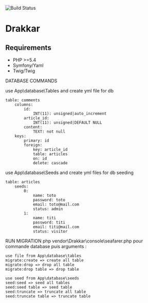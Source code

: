 ![Build Status](https://travis-ci.org/Uthmordar/Drakkar.svg?branch=dev)
# Drakkar
## Requirements
* PHP >=5.4
* Symfony/Yaml
* Twig/Twig

DATABASE COMMANDS

use App\database\Tables and create yml file for db
    
    table: comments
        columns:
            id: 
                INT(11): unsigned|auto_increment
            article_id: 
                INT(11): unsigned|DEFAULT NULL
            content: 
                TEXT: not null
        keys:
            primary: id
            foreign: 
                key: article_id
                table: articles
                on: id
                delete: cascade

use App\database\Seeds and create yml files for db seeding
    
    table: articles
        seeds:
            0: 
                name: toto
                password: toto
                email: toto@mail.com
                status: admin
            1: 
                name: titi
                password: titi
                email: titi@mail.com
                status: visitor

RUN MIGRATION
 php vendor\Drakkar\console\seafarer.php pour commande database puis arguments :
    
    use file from App\database\tables
    migrate:create => create all table
    migrate:drop => drop all table
    migrate:drop table => drop table

    use seed from App\database\seeds
    seed:seed => seed all tables 
    seed:seed table => seed table
    seed:truncate => truncate all table
    seed:truncate table => truncate table